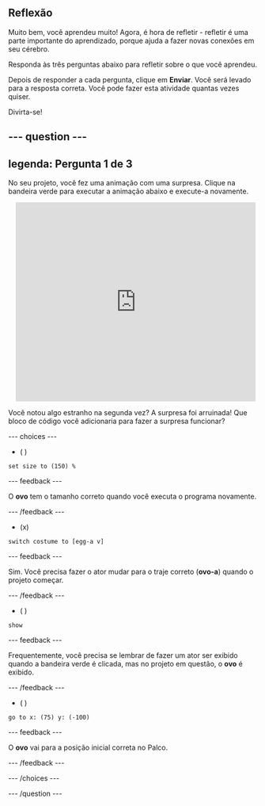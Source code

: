 
## Reflexão

Muito bem, você aprendeu muito! Agora, é hora de refletir - refletir é uma parte importante do aprendizado, porque ajuda a fazer novas conexões em seu cérebro.

Responda às três perguntas abaixo para refletir sobre o que você aprendeu.

Depois de responder a cada pergunta, clique em **Enviar**. Você será levado para a resposta correta. Você pode fazer esta atividade quantas vezes quiser.

Divirta-se!

--- question ---
---
legenda: Pergunta 1 de 3
---

No seu projeto, você fez uma animação com uma surpresa. Clique na bandeira verde para executar a animação abaixo e execute-a novamente.

<div class="scratch-preview" style="margin-left: 15px;">
  <iframe allowtransparency="true" width="485" height="402" src="https://scratch.mit.edu/projects/embed/499932713/?autostart=false" frameborder="0"></iframe>
</div>

Você notou algo estranho na segunda vez? A surpresa foi arruinada! Que bloco de código você adicionaria para fazer a surpresa funcionar?

--- choices ---

- ( )
```blocks3
set size to (150) %
```

  --- feedback ---

 O **ovo** tem o tamanho correto quando você executa o programa novamente.

  --- /feedback ---

- (x)
```blocks3
switch costume to [egg-a v]
```

  --- feedback ---

 Sim. Você precisa fazer o ator mudar para o traje correto (**ovo-a**) quando o projeto começar.

  --- /feedback ---

- ( )
```blocks3
show
```

  --- feedback ---

 Frequentemente, você precisa se lembrar de fazer um ator ser exibido quando a bandeira verde é clicada, mas no projeto em questão, o **ovo** é exibido.

  --- /feedback ---

- ( )
```blocks3
go to x: (75) y: (-100)
```

  --- feedback ---

 O **ovo** vai para a posição inicial correta no Palco.

  --- /feedback ---

--- /choices ---

--- /question ---
